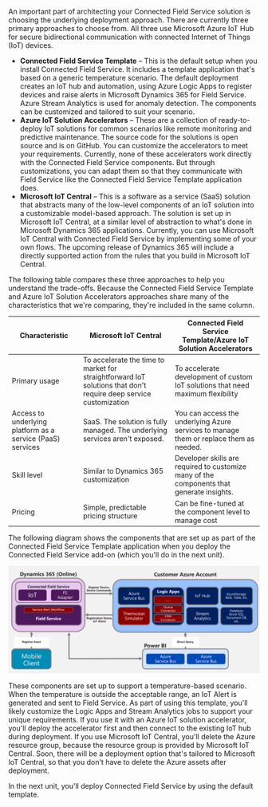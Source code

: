 An important part of architecting your Connected Field Service solution is choosing the underlying deployment approach. There are currently three primary approaches to choose from. All three use Microsoft Azure IoT Hub for secure bidirectional communication with connected Internet of Things (IoT) devices.

- **Connected Field Service Template** – This is the default setup when you install Connected Field Service. It includes a template application that's based on a generic temperature scenario. The default deployment creates an IoT hub and automation, using Azure Logic Apps to register devices and raise alerts in Microsoft Dynamics 365 for Field Service. Azure Stream Analytics is used for anomaly detection. The components can be customized and tailored to suit your scenario.
- **Azure IoT Solution Accelerators** – These are a collection of ready-to-deploy IoT solutions for common scenarios like remote monitoring and predictive maintenance. The source code for the solutions is open source and is on GitHub. You can customize the accelerators to meet your requirements. Currently, none of these accelerators work directly with the Connected Field Service components. But through customizations, you can adapt them so that they communicate with Field Service like the Connected Field Service Template application does.
- **Microsoft IoT Central** – This is a software as a service (SaaS) solution that abstracts many of the low-level components of an IoT solution into a customizable model-based approach. The solution is set up in Microsoft IoT Central, at a similar level of abstraction to what's done in Microsoft Dynamics 365 applications. Currently, you can use Microsoft IoT Central with Connected Field Service by implementing some of your own flows. The upcoming release of Dynamics 365 will include a directly supported action from the rules that you build in Microsoft IoT Central. 

The following table compares these three approaches to help you understand the trade-offs. Because the Connected Field Service Template and Azure IoT Solution Accelerators approaches share many of the characteristics that we're comparing, they're included in the same column.

<table>
    <thead>
        <tr>
            <th>Characteristic</th>
            <th>Microsoft IoT Central</th>
            <th>Connected Field Service Template/Azure IoT Solution Accelerators</th>
        </tr>
    </thead>
    <tbody>
        <tr>
            <td>Primary usage</td>
            <td>To accelerate the time to market for straightforward IoT solutions that don't require deep service customization</td>
            <td>To accelerate development of custom IoT solutions that need maximum flexibility</td>
        </tr>
        <tr>
            <td>Access to underlying platform as a service (PaaS) services</td>
            <td>SaaS. The solution is fully managed. The underlying services aren't exposed.</td>
            <td>You can access the underlying Azure services to manage them or replace them as needed.</td>
        </tr>
        <tr>
            <td>Skill level</td>
            <td>Similar to Dynamics 365 customization</td>
            <td>Developer skills are required to customize many of the components that generate insights.</td>
        </tr>
        <tr>
            <td>Pricing</td>
            <td>Simple, predictable pricing structure</td>
            <td>Can be fine-tuned at the component level to manage cost</td>
        </tr>
    </tbody>
</table>

The following diagram shows the components that are set up as part of the Connected Field Service Template application when you deploy the Connected Field Service add-on (which you'll do in the next unit).

![Connected Field Service components](../media/1-gs-unit2.png)

These components are set up to support a temperature-based scenario. When the temperature is outside the acceptable range, an IoT Alert is generated and sent to Field Service. As part of using this template, you'll likely customize the Logic Apps and Stream Analytics jobs to support your unique requirements. If you use it with an Azure IoT solution accelerator, you'll deploy the accelerator first and then connect to the existing IoT hub during deployment. If you use Microsoft IoT Central, you'll delete the Azure resource group, because the resource group is provided by Microsoft IoT Central. Soon, there will be a deployment option that's tailored to Microsoft IoT Central, so that you don't have to delete the Azure assets after deployment.

In the next unit, you'll deploy Connected Field Service by using the default template.

